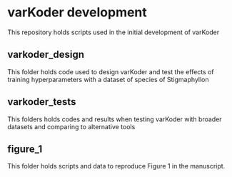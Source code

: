 # varKoder development

This repository holds scripts used in the initial development of varKoder

## varkoder_design

This folder holds code used to design varKoder and test the effects of training hyperparameters with a dataset of species of Stigmaphyllon

## varkoder_tests

This folders holds codes and results when testing varKoder with broader datasets and comparing to alternative tools

## figure_1
This folder holds scripts and data to reproduce Figure 1 in the manuscript.
